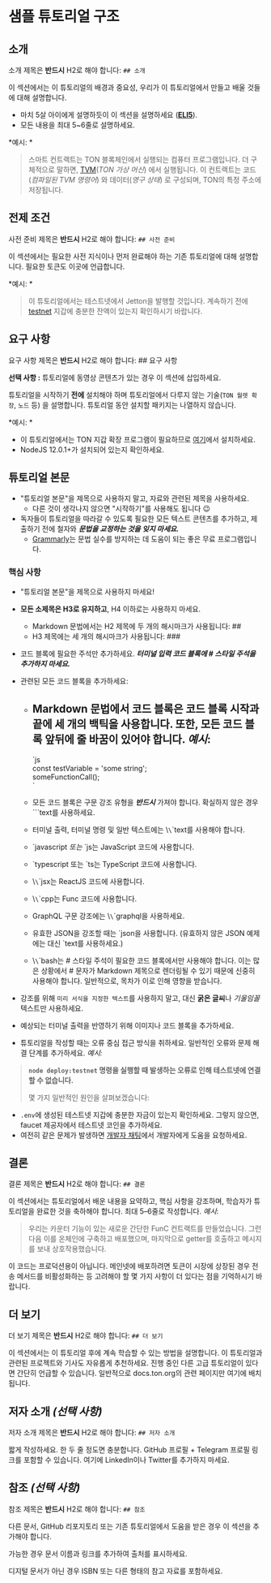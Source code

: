# 샘플 튜토리얼 구조

## 소개

소개 제목은 **반드시** H2로 해야 합니다: `## 소개`

이 섹션에서는 이 튜토리얼의 배경과 중요성, 우리가 이 튜토리얼에서 만들고 배울 것들에 대해 설명합니다.

- 마치 5살 아이에게 설명하듯이 이 섹션을 설명하세요 (**[ELI5](https://www.dictionary.com/e/slang/eli5/)**).
- 모든 내용을 최대 5~6줄로 설명하세요.

\*예시: \*

> 스마트 컨트랙트는 TON 블록체인에서 실행되는 컴퓨터 프로그램입니다. 더 구체적으로 말하면, [TVM](/learn/tvm-instructions/tvm-overview)(*TON 가상 머신*) 에서 실행됩니다. 이 컨트랙트는 코드(*컴파일된 TVM 명령어*) 와 데이터(*영구 상태*) 로 구성되며, TON의 특정 주소에 저장됩니다.

## 전제 조건

사전 준비 제목은 **반드시** H2로 해야 합니다: `## 사전 준비`

이 섹션에서는 필요한 사전 지식이나 먼저 완료해야 하는 기존 튜토리얼에 대해 설명합니다. 필요한 토큰도 이곳에 언급합니다.

\*예시: \*

> 이 튜토리얼에서는 테스트넷에서 Jetton을 발행할 것입니다. 계속하기 전에 [testnet](/develop/smart-contracts/environment/testnet) 지갑에 충분한 잔액이 있는지 확인하시기 바랍니다.

## 요구 사항

요구 사항 제목은 **반드시** H2로 해야 합니다: ## 요구 사항

**선택 사항 :** 튜토리얼에 동영상 콘텐츠가 있는 경우 이 섹션에 삽입하세요.

튜토리얼을 시작하기 **전에** 설치해야 하며 튜토리얼에서 다루지 않는 기술(`TON 월렛 확장`, `노드` 등) 을 설명합니다. 튜토리얼 동안 설치할 패키지는 나열하지 않습니다.

\*예시: \*

- 이 튜토리얼에서는 TON 지갑 확장 프로그램이 필요하므로 [여기](https://chrome.google.com/webstore/detail/ton-wallet/nphplpgoakhhjchkkhmiggakijnkhfnd)에서 설치하세요.
- NodeJS 12.0.1+가 설치되어 있는지 확인하세요.

## 튜토리얼 본문

- "튜토리얼 본문"을 제목으로 사용하지 말고, 자료와 관련된 제목을 사용하세요.
  - 다른 것이 생각나지 않으면 "시작하기"를 사용해도 됩니다 😉
- 독자들이 튜토리얼을 따라갈 수 있도록 필요한 모든 텍스트 콘텐츠를 추가하고, 제출하기 전에 철자와 ***문법을 교정하는 것을 잊지 마세요.***
  - [Grammarly](http://grammarly.com)는 문법 실수를 방지하는 데 도움이 되는 좋은 무료 프로그램입니다.

### 핵심 사항

- "튜토리얼 본문"을 제목으로 사용하지 마세요!

- **모든 소제목은 H3로 유지하고**, H4 이하로는 사용하지 마세요.
  - Markdown 문법에서는 H2 제목에 두 개의 해시마크가 사용됩니다: ##
  - H3 제목에는 세 개의 해시마크가 사용됩니다: ###

- 코드 블록에 필요한 주석만 추가하세요. ***터미널 입력 코드 블록에 # 스타일 주석을 추가하지 마세요.***

- 관련된 모든 코드 블록을 추가하세요:
  - ## Markdown 문법에서 코드 블록은 코드 블록 시작과 끝에 세 개의 백틱을 사용합니다. 또한, 모든 코드 블록 앞뒤에 줄 바꿈이 있어야 합니다. *예시*:
    \`js  
          const testVariable = 'some string';  
          someFunctionCall();  
          \`

  - 모든 코드 블록은 구문 강조 유형을 ***반드시*** 가져야 합니다. 확실하지 않은 경우 \`\`\`text를 사용하세요.

  - 터미널 출력, 터미널 명령 및 일반 텍스트에는 \\`\`\`text를 사용해야 합니다.

  - \`javascript *또는* `js는 JavaScript 코드에 사용합니다.

  - \`typescript 또는 `ts는 TypeScript 코드에 사용합니다.

  - \\`\`\`jsx는 ReactJS 코드에 사용합니다.

  - \\`\`\`cpp는 Func 코드에 사용합니다.

  - GraphQL 구문 강조에는 \\`\`\`graphql을 사용하세요.

  - 유효한 JSON을 강조할 때는 \`json을 사용합니다. (유효하지 않은 JSON 예제에는 대신 \`text를 사용하세요.)

  - \\`\`\`bash는 # 스타일 주석이 필요한 코드 블록에서만 사용해야 합니다. 이는 많은 상황에서 # 문자가 Markdown 제목으로 렌더링될 수 있기 때문에 신중히 사용해야 합니다. 일반적으로, 목차가 이로 인해 영향을 받습니다.

- 강조를 위해 `미리 서식을 지정한 텍스트`를 사용하지 말고, 대신 **굵은 글씨**나 *기울임꼴* 텍스트만 사용하세요.

- 예상되는 터미널 출력을 반영하기 위해 이미지나 코드 블록을 추가하세요.

- 튜토리얼을 작성할 때는 오류 중심 접근 방식을 취하세요. 일반적인 오류와 문제 해결 단계를 추가하세요. *예시:*

> **`node deploy:testnet` 명령을 실행할 때 발생하는 오류로 인해 테스트넷에 연결할 수 없습니다.**
>
> 몇 가지 일반적인 원인을 살펴보겠습니다:

- `.env`에 생성된 테스트넷 지갑에 충분한 자금이 있는지 확인하세요. 그렇지 않으면, faucet 제공자에서 테스트넷 코인을 추가하세요.
- 여전히 같은 문제가 발생하면 [개발자 채팅](https://t.me/TonDev_eng/)에서 개발자에게 도움을 요청하세요.

>

## 결론

결론 제목은 **반드시** H2로 해야 합니다: `## 결론`

이 섹션에서는 튜토리얼에서 배운 내용을 요약하고, 핵심 사항을 강조하며, 학습자가 튜토리얼을 완료한 것을 축하해야 합니다. 최대 5–6줄로 작성합니다. *예시*:

> 우리는 카운터 기능이 있는 새로운 간단한 FunC 컨트랙트를 만들었습니다. 그런 다음 이를 온체인에 구축하고 배포했으며, 마지막으로 getter를 호출하고 메시지를 보내 상호작용했습니다.

이 코드는 프로덕션용이 아닙니다. 메인넷에 배포하려면 토큰이 시장에 상장된 경우 전송 메서드를 비활성화하는 등 고려해야 할 몇 가지 사항이 더 있다는 점을 기억하시기 바랍니다.

>

## 더 보기

더 보기 제목은 **반드시** H2로 해야 합니다: `## 더 보기`

이 섹션에서는 이 튜토리얼 후에 계속 학습할 수 있는 방법을 설명합니다. 이 튜토리얼과 관련된 프로젝트와 기사도 자유롭게 추천하세요. 진행 중인 다른 고급 튜토리얼이 있다면 간단히 언급할 수 있습니다. 일반적으로 docs.ton.org의 관련 페이지만 여기에 배치됩니다.

## 저자 소개 *(선택 사항)*

저자 소개 제목은 **반드시** H2로 해야 합니다: `## 저자 소개`

짧게 작성하세요. 한 두 줄 정도면 충분합니다. GitHub 프로필 + Telegram 프로필 링크를 포함할 수 있습니다. 여기에 LinkedIn이나 Twitter를 추가하지 마세요.

## 참조 *(선택 사항)*

참조 제목은 **반드시** H2로 해야 합니다: `## 참조`

다른 문서, GitHub 리포지토리 또는 기존 튜토리얼에서 도움을 받은 경우 이 섹션을 추가해야 합니다.

가능한 경우 문서 이름과 링크를 추가하여 출처를 표시하세요.

디지털 문서가 아닌 경우 ISBN 또는 다른 형태의 참고 자료를 포함하세요.
